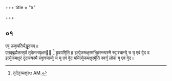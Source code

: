 +++
title = "४"

+++
## ०१
एष᳘ प्रजा᳘पतिर्यद्धृ᳘दयम्॥  
एतद्ब्र᳘ह्मैतत्स᳘र्वं त᳘देतत्त्र्य᳘क्षरᳫं [^1] हृ᳘दयमि᳘ति हृ इत्ये᳘कमक्ष᳘रमभि᳘हरन्त्यस्मै स्वा᳘श्चान्ये᳘ च य᳘ एवं वे᳘द द इत्ये᳘कमक्ष᳘रं द᳘दन्त्यस्मै स्वा᳘श्चान्ये᳘ च य᳘ एवं वे᳘द यमित्ये᳘कमक्ष᳘रमे᳘ति स्वर्गं᳘ लोकं य᳘ एवं वे᳘द॥  

[^1]: त᳘देत᳘त्र्यक्ष᳘रᳫ AM. 
